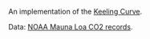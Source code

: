 An implementation of the [Keeling Curve](https://en.wikipedia.org/wiki/Keeling_Curve).

Data: [NOAA Mauna Loa CO2 records](https://gml.noaa.gov/ccgg/trends/data.html).
